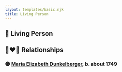 ```yaml
---
layout: templates/basic.njk
title: Living Person
---
```

## 🔵 Living Person


## 👩‍❤️‍👨 Relationships

### 🟣 [Maria Elizabeth Dunkelberger](/people/6/68027592), b. about 1749
